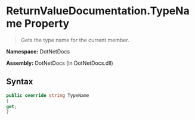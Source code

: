 # ReturnValueDocumentation.TypeName Property
> Gets the type name for the current member.

**Namespace:** DotNetDocs

**Assembly:** DotNetDocs (in DotNetDocs.dll)
## Syntax
```csharp
public override string TypeName
{
get;
}
```

